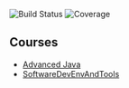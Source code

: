 ![Build Status](https://travis-ci.org/ozkansari/MyCourses.svg?branch=master)
![Coverage](https://codecov.io/gh/ozkansari/MyCourses/branch/master/graph/badge.svg)

## Courses

* [Advanced Java](AdvancedJava/index.html)
* [SoftwareDevEnvAndTools](SoftwareDevEnvAndTools/index.html)




